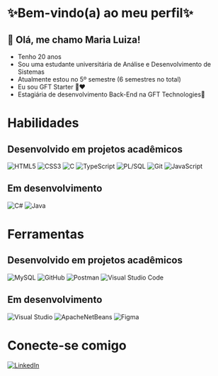 # ✨Bem-vindo(a) ao meu perfil✨
## 👋  Olá, me chamo Maria Luiza!
- Tenho 20 anos
- Sou uma estudante universitária de Análise e Desenvolvimento de Sistemas
- Atualmente estou no 5º semestre (6 semestres no total)
- Eu sou GFT Starter 🎉❤
- Estagiária de desenvolvimento Back-End na GFT Technologies💖

# Habilidades
## Desenvolvido em projetos acadêmicos 
![HTML5](https://img.shields.io/badge/-HTML5-E34F26?logo=html5&logoColor=fff)
![CSS3](https://img.shields.io/badge/-CSS3-1572B6?logo=css3&logoColor=fff)
![C](https://img.shields.io/badge/-C-A8B9CC?logo=c&logoColor=fff)
![TypeScript](https://img.shields.io/badge/-TypeScript-3178C6?logo=typescript&logoColor=fff)
![PL/SQL](https://img.shields.io/badge/-PL/SQL-336791?logo=oracle&logoColor=fff)
![Git](https://img.shields.io/badge/-Git-F05032?logo=git&logoColor=fff)
![JavaScript](https://img.shields.io/badge/-JavaScript-F7DF1E?logo=javascript&logoColor=fff)
## Em desenvolvimento
![C#](https://img.shields.io/badge/-C%23-239120?logo=c-sharp&logoColor=fff)
![Java](https://img.shields.io/badge/-Java-007396?logo=java&logoColor=fff)
#
#
# Ferramentas 
## Desenvolvido em projetos acadêmicos 
![MySQL](https://img.shields.io/badge/-MySQL-4479A1?logo=mysql&logoColor=fff)
![GitHub](https://img.shields.io/badge/-GitHub-181717?logo=github&logoColor=fff)
![Postman](https://img.shields.io/badge/-Postman-FF6C37?logo=postman&logoColor=fff)
![Visual Studio Code](https://img.shields.io/badge/-VS%20Code-007ACC?logo=visual-studio-code&logoColor=fff)
## Em desenvolvimento
![Visual Studio](https://img.shields.io/badge/-Visual%20Studio-5C2D91?logo=visual-studio&logoColor=fff)
![ApacheNetBeans](https://img.shields.io/badge/-Apache%20NetBeans-1B6AC6?logo=apachenetbeanside&logoColor=fff)
![Figma](https://img.shields.io/badge/-Figma-F24E1E?logo=figma&logoColor=fff)
#
#
# Conecte-se comigo
[![LinkedIn](https://img.shields.io/badge/-LinkedIn-0A66C2?logo=linkedin&logoColor=fff)](https://www.linkedin.com/in/maria-luiza-abrami-617bab330)
